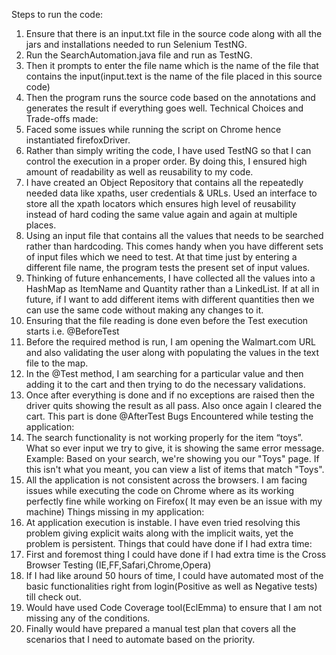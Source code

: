 Steps to run the code:
1)	Ensure that there is an input.txt file in the source code along with all the jars and installations needed to run Selenium TestNG.
2)	Run the SearchAutomation.java file and run as TestNG.
3)	Then it prompts to enter the file name which is the name of the file that contains the input(input.text is the name of the file placed in this source code)
4)	Then the program runs the source code based on the annotations and generates the result if everything goes well.
Technical Choices and Trade-offs made:
1)	Faced some issues while running the script on Chrome hence instantiated firefoxDriver.
2)	Rather than simply writing the code, I have used TestNG so that I can control the execution in a proper order. By doing this, I ensured high amount of readability as well as reusability to my code.
3)	I have created an Object Repository that contains all the repeatedly needed data like xpaths, user credentials & URLs. Used an interface to store all the xpath locators which ensures high level of reusability instead of hard coding the same value again and again at multiple places.
4)	Using an input file that contains all the values that needs to be searched rather than hardcoding. This comes handy when you have different sets of input files which we need to test. At that time just by entering a different file name, the program tests the present set of input values.
5)	Thinking of future enhancements, I have collected all the values into a HashMap as ItemName and Quantity rather than a LinkedList. If at all in future, if I want to add different items with different quantities then we can use the same code without making any changes to it.
6)	Ensuring that the file reading is done even before the Test execution starts i.e. @BeforeTest
7)	Before the required method is run, I am opening the Walmart.com URL and also validating the user along with populating the values in the text file to the map.
8)	In the @Test method, I am searching for a particular value and then adding it to the cart and then trying to do the necessary validations.
9)	Once after everything is done and if no exceptions are raised then the driver quits showing the result as all pass. Also once again I cleared the cart. This part is done @AfterTest
Bugs Encountered while testing the application:
1)	The search functionality is not working properly for the item “toys”. What so ever input we try to give, it is showing the same error message.
Example:
Based on your search, we're showing you our "Toys" page.
If this isn't what you meant, you can view a list of items that match "Toys".
2)	All the application is not consistent across the browsers. I am facing issues while executing the code on Chrome where as its working perfectly fine while working on Firefox( It may even be an issue with my machine)
Things missing in my application:
1)	At application execution is instable. I have even tried resolving this problem giving explicit waits along with the implicit waits, yet the problem is persistent.
Things that could have done if I had extra time:
1)	First and foremost thing I could have done if I had extra time is the Cross Browser Testing (IE,FF,Safari,Chrome,Opera)
2)	If I had like around 50 hours of time, I could have automated most of the basic functionalities right from login(Positive as well as Negative tests) till check out.
3)	Would have used Code Coverage tool(EclEmma) to ensure that I am not missing any of the conditions.
4)	Finally would have prepared a manual test plan that covers all the scenarios that I need to automate based on the priority.

